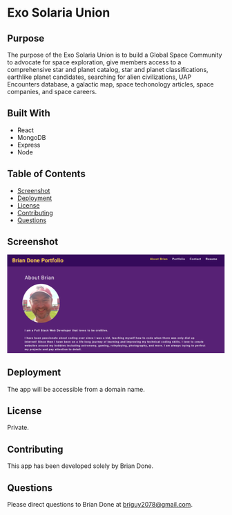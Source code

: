 # Exo Solaria Union

## Purpose 
The purpose of the Exo Solaria Union is to build a Global Space Community to advocate for space exploration, give members access to a comprehensive star and planet catalog, star and planet classifications, earthlike planet candidates, searching for alien civilizations, UAP Encounters database, a galactic map, space techonology articles, space companies, and space careers.

## Built With
* React
* MongoDB
* Express
* Node

## Table of Contents
* [Screenshot](#screenshot)
* [Deployment](#deployment)
* [License](#license)
* [Contributing](#contributing)
* [Questions](#questions)

## Screenshot
![Alt Exo Solaria Union Homepage Screenshot](https://github.com/bdoneq7/exo-solaria-union/blob/main/assets/images/screenshot.PNG?raw=true "Exo Solaria Union Homepage Screenshot")

## Deployment 

The app will be accessible from a domain name.

## License 
Private.

## Contributing 
This app has been developed solely by Brian Done.

## Questions
Please direct questions to Brian Done at briguy2078@gmail.com. 
